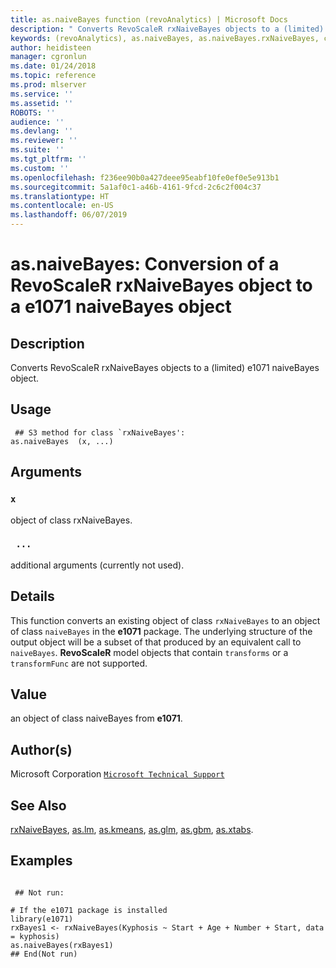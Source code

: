 ```yaml
---
title: as.naiveBayes function (revoAnalytics) | Microsoft Docs
description: " Converts RevoScaleR rxNaiveBayes objects to a (limited) e1071 naiveBayes object. "
keywords: (revoAnalytics), as.naiveBayes, as.naiveBayes.rxNaiveBayes, category, models
author: heidisteen
manager: cgronlun
ms.date: 01/24/2018
ms.topic: reference
ms.prod: mlserver
ms.service: ''
ms.assetid: ''
ROBOTS: ''
audience: ''
ms.devlang: ''
ms.reviewer: ''
ms.suite: ''
ms.tgt_pltfrm: ''
ms.custom: ''
ms.openlocfilehash: f236ee90b0a427deee95eabf10fe0ef0e5e913b1
ms.sourcegitcommit: 5a1af0c1-a46b-4161-9fcd-2c6c2f004c37
ms.translationtype: HT
ms.contentlocale: en-US
ms.lasthandoff: 06/07/2019
---
```

 # <a name="asnaivebayes-conversion-of-a-revoscaler-rxnaivebayes-object-to-a-e1071-naivebayes-object"></a>as.naiveBayes: Conversion of a RevoScaleR rxNaiveBayes object to a e1071 naiveBayes object 
 ## <a name="description"></a>Description

Converts RevoScaleR rxNaiveBayes objects to a (limited) e1071 naiveBayes object.


 ## <a name="usage"></a>Usage

```   
 ## S3 method for class `rxNaiveBayes':
as.naiveBayes  (x, ...)

```

 ## <a name="arguments"></a>Arguments



 ### `x`
 object of class rxNaiveBayes. 


 ### ` ...`
 additional arguments (currently not used). 




 ## <a name="details"></a>Details

This function converts an existing object of class `rxNaiveBayes` to an object of class `naiveBayes` in the **e1071** package.
The underlying structure of the output object will be a subset of that produced by an equivalent call to `naiveBayes`. **RevoScaleR** model objects that contain `transforms` or a `transformFunc` are not supported.



 ## <a name="value"></a>Value

an object of class naiveBayes from **e1071**.


 ## <a name="authors"></a>Author(s)
 Microsoft Corporation [`Microsoft Technical Support`](https://go.microsoft.com/fwlink/?LinkID=698556&clcid=0x409)


 ## <a name="see-also"></a>See Also

[rxNaiveBayes](rxNaiveBayes.md), [as.lm](as.lm.md), [as.kmeans](as.kmeans.md), [as.glm](as.glm.md), [as.gbm](as.gbm.md), [as.xtabs](as.xtabs.md).


 ## <a name="examples"></a>Examples

 ```

  ## Not run:

# If the e1071 package is installed 
library(e1071)
rxBayes1 <- rxNaiveBayes(Kyphosis ~ Start + Age + Number + Start, data = kyphosis)
as.naiveBayes(rxBayes1)
 ## End(Not run) 
```




